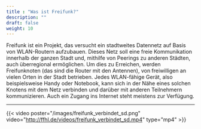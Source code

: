 ```yaml
---
title : "Was ist Freifunk?"
description: ""
draft: false
weight: 10
---
```




Freifunk ist ein Projekt, das versucht ein stadtweites Datennetz auf Basis von WLAN-Routern aufzubauen. Dieses Netz soll eine freie Kommunikation innerhalb der ganzen Stadt und, mithilfe von Peerings zu anderen Städten, auch überregional ermöglichen. Um dies zu Erreichen, werden Freifunknoten (das sind die Router mit den Antennen), von freiwilligen an vielen Orten in der Stadt betrieben. Jedes WLAN-fähige Gerät, also beispielsweise Handy oder Notebook, kann sich in der Nähe eines solchen Knotens mit dem Netz verbinden und darüber mit anderen Teilnehmern kommunizieren. Auch ein Zugang ins Internet steht meistens zur Verfügung.


-----

{{< video poster="/images/freifunk_verbindet_sd.png" video="http://ffhl.de/videos/freifunk_verbindet_sd.mp4" type="mp4" >}}